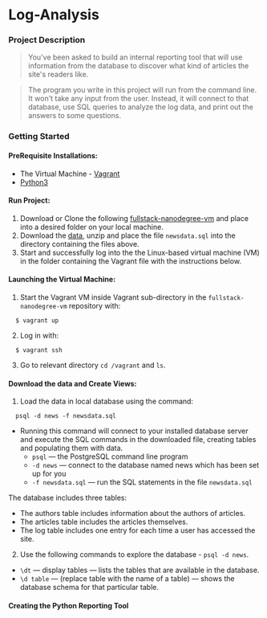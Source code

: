 # Log-Analysis

### Project Description
>You've been asked to build an internal reporting tool that will use information from the database to discover what kind of articles the site's readers like.

>The program you write in this project will run from the command line. It won't take any input from the user. Instead, it will connect to that database, use SQL queries to analyze the log data, and print out the answers to some questions.

### Getting Started

#### PreRequisite Installations:
  * The Virtual Machine - [Vagrant](https://www.vagrantup.com/)
  * [Python3](https://www.python.org/)

#### Run Project:
  1. Download or Clone the following [fullstack-nanodegree-vm](https://github.com/udacity/fullstack-nanodegree-vm) and place into a desired folder on your local machine.
  2. Download the [data](https://d17h27t6h515a5.cloudfront.net/topher/2016/August/57b5f748_newsdata/newsdata.zip), unzip and place the file `newsdata.sql` into the directory containing the files above. 
  3. Start and successfully log into the the Linux-based virtual machine (VM) in the folder containing the Vagrant file with the instructions below.
  
#### Launching the Virtual Machine:
  1. Start the Vagrant VM inside Vagrant sub-directory in the `fullstack-nanodegree-vm` repository with:
  
  ```
    $ vagrant up
  ```
  2. Log in with:
  
  ```
    $ vagrant ssh
  ```
  3. Go to relevant directory `cd /vagrant` and `ls`.
  
#### Download the data and Create Views:

  1. Load the data in local database using the command:
  
  ```
    psql -d news -f newsdata.sql
  ```
  * Running this command will connect to your installed database server and execute the SQL commands in the downloaded file, creating tables and populating them with data.
    * `psql` — the PostgreSQL command line program
    * `-d news` — connect to the database named news which has been set up for you
    * `-f newsdata.sql` — run the SQL statements in the file `newsdata.sql`
  
  The database includes three tables:
  * The authors table includes information about the authors of articles.
  * The articles table includes the articles themselves.
  * The log table includes one entry for each time a user has accessed the site.

  2. Use the following commands to explore the database - `psql -d news`.
  * `\dt` — display tables — lists the tables that are available in the database.
  * `\d table` — (replace table with the name of a table) — shows the database schema for that particular table.

#### Creating the Python Reporting Tool 

